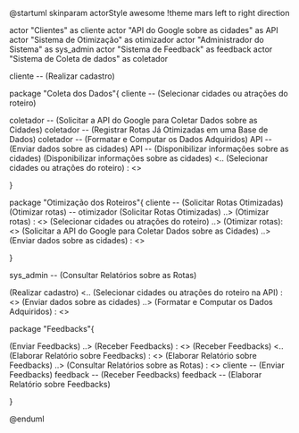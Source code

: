 @startuml
skinparam actorStyle awesome
!theme mars
left to right direction

actor "Clientes" as cliente
actor "API do Google sobre as cidades" as API
actor "Sistema de Otimização" as  otimizador
actor "Administrador do Sistema" as sys_admin
actor "Sistema de Feedback" as feedback
actor "Sistema de Coleta de dados" as coletador

cliente -- (Realizar cadastro)


package "Coleta dos Dados"{
cliente -- (Selecionar cidades ou atrações do roteiro)

coletador -- (Solicitar a API do Google para Coletar Dados sobre as Cidades)
coletador -- (Registrar Rotas Já Otimizadas em uma Base de Dados)
coletador -- (Formatar e Computar os Dados Adquiridos)
API -- (Enviar dados sobre as cidades)
API -- (Disponibilizar informações sobre as cidades)
(Disponibilizar informações sobre as cidades) <.. (Selecionar cidades ou atrações do roteiro) : <<include>>



}


package "Otimização dos Roteiros"{
cliente -- (Solicitar Rotas Otimizadas)
(Otimizar rotas) -- otimizador 
(Solicitar Rotas Otimizadas) ..> (Otimizar rotas) : <<include>>
(Selecionar cidades ou atrações do roteiro) ..> (Otimizar rotas): <<include>>
(Solicitar a API do Google para Coletar Dados sobre as Cidades) ..> (Enviar dados sobre as cidades) : <<incude>>


}



sys_admin -- (Consultar Relatórios sobre as Rotas)




(Realizar cadastro) <.. (Selecionar cidades ou atrações do roteiro na API) : <<extends>>
(Enviar dados sobre as cidades) ..> (Formatar e Computar os Dados Adquiridos) : <<include>>


package "Feedbacks"{

(Enviar Feedbacks) ..> (Receber Feedbacks) : <<include>>
(Receber Feedbacks) <.. (Elaborar Relatório sobre Feedbacks) : <<extends>>
(Elaborar Relatório sobre Feedbacks) ..> (Consultar Relatórios sobre as Rotas) : <<extends>>
cliente -- (Enviar Feedbacks)
feedback -- (Receber Feedbacks)
feedback -- (Elaborar Relatório sobre Feedbacks)



}



@enduml
